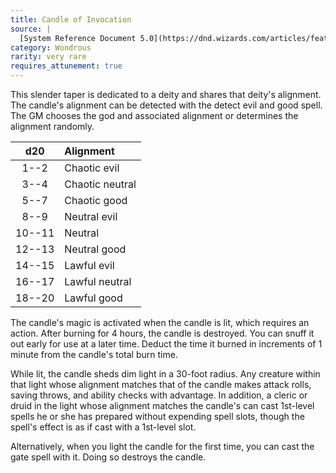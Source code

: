 ```yaml
---
title: Candle of Invocation
source: |
  [System Reference Document 5.0](https://dnd.wizards.com/articles/features/systems-reference-document-srd)
category: Wondrous
rarity: very rare
requires_attunement: true
---
```


This slender taper is dedicated to a deity and shares that deity's alignment. The candle's alignment can be detected with the detect evil and good spell. The GM chooses the god and associated alignment or determines the alignment randomly.

|  d20   | Alignment       |
|:------:|:----------------|
|  1--2  | Chaotic evil    |
|  3--4  | Chaotic neutral |
|  5--7  | Chaotic good    |
|  8--9  | Neutral evil    |
| 10--11 | Neutral         |
| 12--13 | Neutral good    |
| 14--15 | Lawful evil     |
| 16--17 | Lawful neutral  |
| 18--20 | Lawful good     |

The candle's magic is activated when the candle is lit, which requires an action. After burning for 4 hours, the candle is destroyed. You can snuff it out early for use at a later time. Deduct the time it burned in increments of 1 minute from the candle's total burn time.

While lit, the candle sheds dim light in a 30-foot radius. Any creature within that light whose alignment matches that of the candle makes attack rolls, saving throws, and ability checks with advantage. In addition, a cleric or druid in the light whose alignment matches the candle's can cast 1st-level spells he or she has prepared without expending spell slots, though the spell's effect is as if cast with a 1st-level slot.

Alternatively, when you light the candle for the first time, you can cast the gate spell with it. Doing so destroys the candle.
